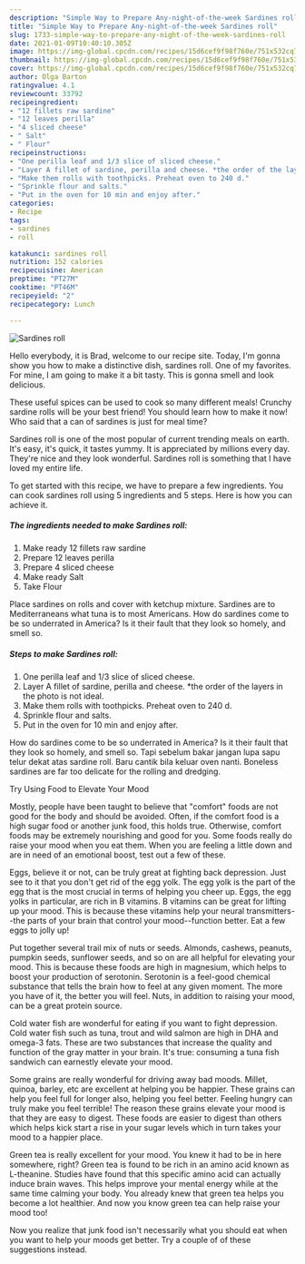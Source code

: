 ```yaml
---
description: "Simple Way to Prepare Any-night-of-the-week Sardines roll"
title: "Simple Way to Prepare Any-night-of-the-week Sardines roll"
slug: 1733-simple-way-to-prepare-any-night-of-the-week-sardines-roll
date: 2021-01-09T10:40:10.305Z
image: https://img-global.cpcdn.com/recipes/15d6cef9f98f760e/751x532cq70/sardines-roll-recipe-main-photo.jpg
thumbnail: https://img-global.cpcdn.com/recipes/15d6cef9f98f760e/751x532cq70/sardines-roll-recipe-main-photo.jpg
cover: https://img-global.cpcdn.com/recipes/15d6cef9f98f760e/751x532cq70/sardines-roll-recipe-main-photo.jpg
author: Olga Barton
ratingvalue: 4.1
reviewcount: 33792
recipeingredient:
- "12 fillets raw sardine"
- "12 leaves perilla"
- "4 sliced cheese"
- " Salt"
- " Flour"
recipeinstructions:
- "One perilla leaf and 1/3 slice of sliced cheese."
- "Layer A fillet of sardine, perilla and cheese. *the order of the layers in the photo is not ideal."
- "Make them rolls with toothpicks. Preheat oven to 240 d."
- "Sprinkle flour and salts."
- "Put in the oven for 10 min and enjoy after."
categories:
- Recipe
tags:
- sardines
- roll

katakunci: sardines roll 
nutrition: 152 calories
recipecuisine: American
preptime: "PT27M"
cooktime: "PT46M"
recipeyield: "2"
recipecategory: Lunch

---
```



![Sardines roll](https://img-global.cpcdn.com/recipes/15d6cef9f98f760e/751x532cq70/sardines-roll-recipe-main-photo.jpg)

Hello everybody, it is Brad, welcome to our recipe site. Today, I'm gonna show you how to make a distinctive dish, sardines roll. One of my favorites. For mine, I am going to make it a bit tasty. This is gonna smell and look delicious.

These useful spices can be used to cook so many different meals! Crunchy sardine rolls will be your best friend! You should learn how to make it now! Who said that a can of sardines is just for meal time?

Sardines roll is one of the most popular of current trending meals on earth. It's easy, it's quick, it tastes yummy. It is appreciated by millions every day. They're nice and they look wonderful. Sardines roll is something that I have loved my entire life.


To get started with this recipe, we have to prepare a few ingredients. You can cook sardines roll using 5 ingredients and 5 steps. Here is how you can achieve it.

<!--inarticleads1-->

##### The ingredients needed to make Sardines roll:

1. Make ready 12 fillets raw sardine
1. Prepare 12 leaves perilla
1. Prepare 4 sliced cheese
1. Make ready  Salt
1. Take  Flour


Place sardines on rolls and cover with ketchup mixture. Sardines are to Mediterraneans what tuna is to most Americans. How do sardines come to be so underrated in America? Is it their fault that they look so homely, and smell so. 

<!--inarticleads2-->

##### Steps to make Sardines roll:

1. One perilla leaf and 1/3 slice of sliced cheese.
1. Layer A fillet of sardine, perilla and cheese. *the order of the layers in the photo is not ideal.
1. Make them rolls with toothpicks. Preheat oven to 240 d.
1. Sprinkle flour and salts.
1. Put in the oven for 10 min and enjoy after.


How do sardines come to be so underrated in America? Is it their fault that they look so homely, and smell so. Tapi sebelum bakar jangan lupa sapu telur dekat atas sardine roll. Baru cantik bila keluar oven nanti. Boneless sardines are far too delicate for the rolling and dredging. 

Try Using Food to Elevate Your Mood


Mostly, people have been taught to believe that "comfort" foods are not good for the body and should be avoided. Often, if the comfort food is a high sugar food or another junk food, this holds true. Otherwise, comfort foods may be extremely nourishing and good for you. Some foods really do raise your mood when you eat them. When you are feeling a little down and are in need of an emotional boost, test out a few of these.

Eggs, believe it or not, can be truly great at fighting back depression. Just see to it that you don't get rid of the egg yolk. The egg yolk is the part of the egg that is the most crucial in terms of helping you cheer up. Eggs, the egg yolks in particular, are rich in B vitamins. B vitamins can be great for lifting up your mood. This is because these vitamins help your neural transmitters--the parts of your brain that control your mood--function better. Eat a few eggs to jolly up!

Put together several trail mix of nuts or seeds. Almonds, cashews, peanuts, pumpkin seeds, sunflower seeds, and so on are all helpful for elevating your mood. This is because these foods are high in magnesium, which helps to boost your production of serotonin. Serotonin is a feel-good chemical substance that tells the brain how to feel at any given moment. The more you have of it, the better you will feel. Nuts, in addition to raising your mood, can be a great protein source.

Cold water fish are wonderful for eating if you want to fight depression. Cold water fish such as tuna, trout and wild salmon are high in DHA and omega-3 fats. These are two substances that increase the quality and function of the gray matter in your brain. It's true: consuming a tuna fish sandwich can earnestly elevate your mood. 

Some grains are really wonderful for driving away bad moods. Millet, quinoa, barley, etc are excellent at helping you be happier. These grains can help you feel full for longer also, helping you feel better. Feeling hungry can truly make you feel terrible! The reason these grains elevate your mood is that they are easy to digest. These foods are easier to digest than others which helps kick start a rise in your sugar levels which in turn takes your mood to a happier place.

Green tea is really excellent for your mood. You knew it had to be in here somewhere, right? Green tea is found to be rich in an amino acid known as L-theanine. Studies have found that this specific amino acid can actually induce brain waves. This helps improve your mental energy while at the same time calming your body. You already knew that green tea helps you become a lot healthier. And now you know green tea can help raise your mood too!

Now you realize that junk food isn't necessarily what you should eat when you want to help your moods get better. Try  a  couple of  of  these  suggestions  instead.

